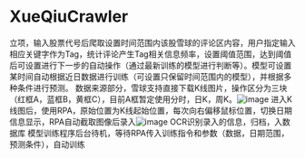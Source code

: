 # XueQiuCrawler
立项，输入股票代号后爬取设置时间范围内该股雪球的评论区内容，用户指定输入相应关键字作为Tag，统计评论产生Tag相关信息频率，设置阈值范围，达到阈值后可设置进行下一步的自动操作（通过最新训练的模型进行判断等）。模型可设置某时间自动根据近日数据进行训练（可设置只保留时间范围内的模型），并根据多种条件进行预测。
数据来源部分，雪球支持直接下载K线图片，操作区分为三块（红框A，蓝框B，黄框C），目前A框暂定使用分时，日K，周K。![image](https://github.com/user-attachments/assets/30504448-dcb6-4858-b8c3-0c7989755502)
进入K线图后，使用RPA，原始位置为K线起始位置，每次向右偏移鼠标位置，切换日期信息显示，RPA自动截取图像后录入![image](https://github.com/user-attachments/assets/4d9a962f-8b4e-4406-a177-ed6c4888f9c1)
OCR识别录入的信息，归档，入数据库
模型训练程序后台待机，等待RPA传入训练指令和参数（数据，日期范围，预测条件），自动训练
